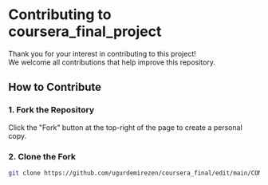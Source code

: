 # Contributing to coursera_final_project

Thank you for your interest in contributing to this project!  
We welcome all contributions that help improve this repository.

## How to Contribute

### 1. Fork the Repository
Click the "Fork" button at the top-right of the page to create a personal copy.

### 2. Clone the Fork
```bash
git clone https://github.com/ugurdemirezen/coursera_final/edit/main/CONTRIBUTING.md
